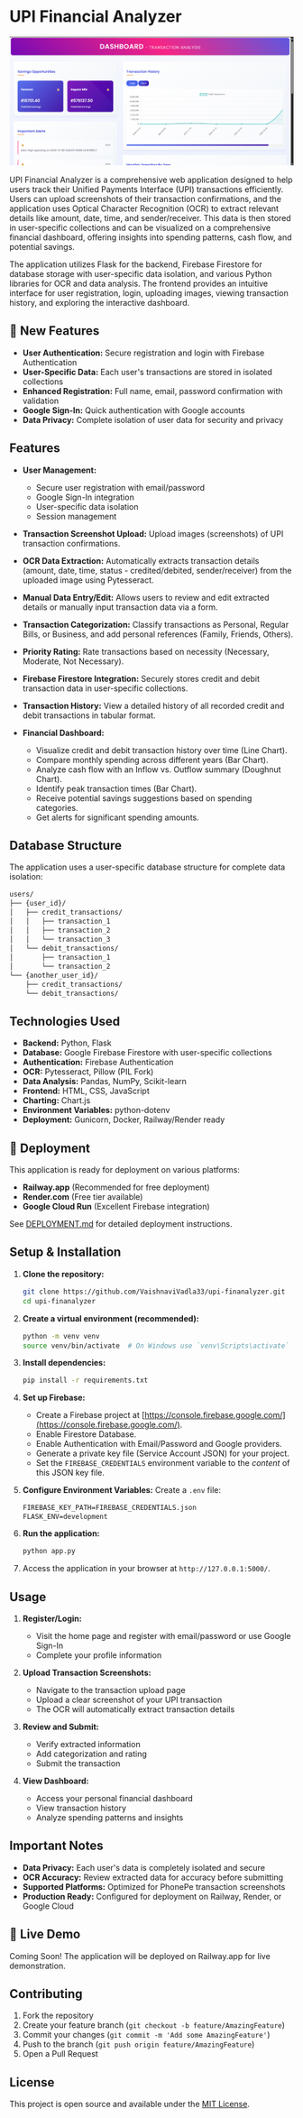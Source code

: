 # UPI Financial Analyzer
![Dashboard Screenshot](Dashboard_image.png)

UPI Financial Analyzer is a comprehensive web application designed to help users track their Unified Payments Interface (UPI) transactions efficiently. Users can upload screenshots of their transaction confirmations, and the application uses Optical Character Recognition (OCR) to extract relevant details like amount, date, time, and sender/receiver. This data is then stored in user-specific collections and can be visualized on a comprehensive financial dashboard, offering insights into spending patterns, cash flow, and potential savings.

The application utilizes Flask for the backend, Firebase Firestore for database storage with user-specific data isolation, and various Python libraries for OCR and data analysis. The frontend provides an intuitive interface for user registration, login, uploading images, viewing transaction history, and exploring the interactive dashboard.

## 🚀 **New Features**

* **User Authentication:** Secure registration and login with Firebase Authentication
* **User-Specific Data:** Each user's transactions are stored in isolated collections  
* **Enhanced Registration:** Full name, email, password confirmation with validation
* **Google Sign-In:** Quick authentication with Google accounts
* **Data Privacy:** Complete isolation of user data for security and privacy

## Features

* **User Management:**
  * Secure user registration with email/password
  * Google Sign-In integration
  * User-specific data isolation
  * Session management

* **Transaction Screenshot Upload:** Upload images (screenshots) of UPI transaction confirmations.
* **OCR Data Extraction:** Automatically extracts transaction details (amount, date, time, status - credited/debited, sender/receiver) from the uploaded image using Pytesseract.
* **Manual Data Entry/Edit:** Allows users to review and edit extracted details or manually input transaction data via a form.
* **Transaction Categorization:** Classify transactions as Personal, Regular Bills, or Business, and add personal references (Family, Friends, Others).
* **Priority Rating:** Rate transactions based on necessity (Necessary, Moderate, Not Necessary).
* **Firebase Firestore Integration:** Securely stores credit and debit transaction data in user-specific collections.
* **Transaction History:** View a detailed history of all recorded credit and debit transactions in tabular format.
* **Financial Dashboard:**
    * Visualize credit and debit transaction history over time (Line Chart).
    * Compare monthly spending across different years (Bar Chart).
    * Analyze cash flow with an Inflow vs. Outflow summary (Doughnut Chart).
    * Identify peak transaction times (Bar Chart).
    * Receive potential savings suggestions based on spending categories.
    * Get alerts for significant spending amounts.

## Database Structure

The application uses a user-specific database structure for complete data isolation:

```
users/
├── {user_id}/
│   ├── credit_transactions/
│   │   ├── transaction_1
│   │   ├── transaction_2
│   │   └── transaction_3
│   └── debit_transactions/
│       ├── transaction_1
│       └── transaction_2
└── {another_user_id}/
    ├── credit_transactions/
    └── debit_transactions/
```

## Technologies Used

* **Backend:** Python, Flask
* **Database:** Google Firebase Firestore with user-specific collections
* **Authentication:** Firebase Authentication
* **OCR:** Pytesseract, Pillow (PIL Fork)
* **Data Analysis:** Pandas, NumPy, Scikit-learn
* **Frontend:** HTML, CSS, JavaScript
* **Charting:** Chart.js
* **Environment Variables:** python-dotenv
* **Deployment:** Gunicorn, Docker, Railway/Render ready

## 🚀 Deployment

This application is ready for deployment on various platforms:

- **Railway.app** (Recommended for free deployment)
- **Render.com** (Free tier available)
- **Google Cloud Run** (Excellent Firebase integration)

See [DEPLOYMENT.md](DEPLOYMENT.md) for detailed deployment instructions.

## Setup & Installation

1.  **Clone the repository:**
    ```bash
    git clone https://github.com/VaishnaviVadla33/upi-finanalyzer.git
    cd upi-finanalyzer
    ```

2.  **Create a virtual environment (recommended):**
    ```bash
    python -m venv venv
    source venv/bin/activate  # On Windows use `venv\Scripts\activate`
    ```

3.  **Install dependencies:**
    ```bash
    pip install -r requirements.txt
    ```

4.  **Set up Firebase:**
    * Create a Firebase project at [https://console.firebase.google.com/](https://console.firebase.google.com/).
    * Enable Firestore Database.
    * Enable Authentication with Email/Password and Google providers.
    * Generate a private key file (Service Account JSON) for your project.
    * Set the `FIREBASE_CREDENTIALS` environment variable to the *content* of this JSON key file.

5.  **Configure Environment Variables:**
    Create a `.env` file:
    ```env
    FIREBASE_KEY_PATH=FIREBASE_CREDENTIALS.json
    FLASK_ENV=development
    ```

6.  **Run the application:**
    ```bash
    python app.py
    ```

7.  Access the application in your browser at `http://127.0.0.1:5000/`.

## Usage

1.  **Register/Login:**
    * Visit the home page and register with email/password or use Google Sign-In
    * Complete your profile information

2.  **Upload Transaction Screenshots:**
    * Navigate to the transaction upload page
    * Upload a clear screenshot of your UPI transaction
    * The OCR will automatically extract transaction details

3.  **Review and Submit:**
    * Verify extracted information
    * Add categorization and rating
    * Submit the transaction

4.  **View Dashboard:**
    * Access your personal financial dashboard
    * View transaction history
    * Analyze spending patterns and insights

## Important Notes

* **Data Privacy:** Each user's data is completely isolated and secure
* **OCR Accuracy:** Review extracted data for accuracy before submitting
* **Supported Platforms:** Optimized for PhonePe transaction screenshots
* **Production Ready:** Configured for deployment on Railway, Render, or Google Cloud

## 🎯 Live Demo

Coming Soon! The application will be deployed on Railway.app for live demonstration.

## Contributing

1. Fork the repository
2. Create your feature branch (`git checkout -b feature/AmazingFeature`)
3. Commit your changes (`git commit -m 'Add some AmazingFeature'`)
4. Push to the branch (`git push origin feature/AmazingFeature`)
5. Open a Pull Request

## License

This project is open source and available under the [MIT License](LICENSE).
